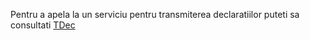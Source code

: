 
Pentru a apela la un serviciu pentru transmiterea declaratiilor puteti sa consultati [TDec](https://www.tdec.ro/)
